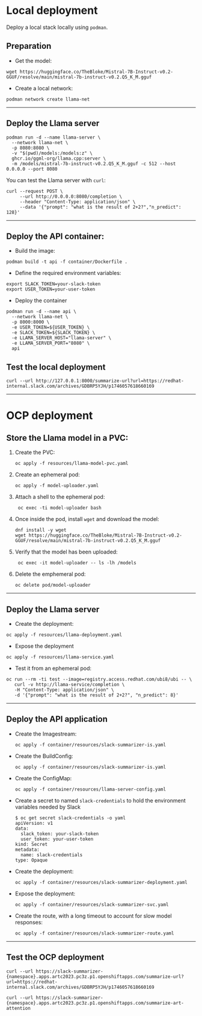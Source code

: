 # Local deployment
Deploy a local stack locally using `podman`.

## Preparation
* Get the model:
```shell
wget https://huggingface.co/TheBloke/Mistral-7B-Instruct-v0.2-GGUF/resolve/main/mistral-7b-instruct-v0.2.Q5_K_M.gguf
```
* Create a local network:
```shell
podman network create llama-net
```

---

## Deploy the Llama server
```shell
podman run -d --name llama-server \
  --network llama-net \
  -p 8080:8080 \
  -v "$(pwd)/models:/models:z" \
  ghcr.io/ggml-org/llama.cpp:server \
  -m /models/mistral-7b-instruct-v0.2.Q5_K_M.gguf -c 512 --host 0.0.0.0 --port 8080
```
You can test the Llama server with `curl`:
```shell
curl --request POST \
     --url http://0.0.0.0:8080/completion \
     --header "Content-Type: application/json" \
     --data '{"prompt": "what is the result of 2+2?","n_predict": 128}'
```

---

## Deploy the API container:
* Build the image:
```shell
podman build -t api -f container/Dockerfile .
```
* Define the required environment variables:
```shell
export SLACK_TOKEN=your-slack-token
export USER_TOKEN=your-user-token
```
* Deploy the container
```shell
podman run -d --name api \
  --network llama-net \
  -p 8000:8000 \
  -e USER_TOKEN=${USER_TOKEN} \
  -e SLACK_TOKEN=${SLACK_TOKEN} \
  -e LLAMA_SERVER_HOST="llama-server" \
  -e LLAMA_SERVER_PORT="8080" \
  api
```

## Test the local deployment
```shell
curl --url http://127.0.0.1:8000/summarize-url?url=https://redhat-internal.slack.com/archives/GDBRP5YJH/p1746057618660169
```

---

# OCP deployment
## Store the Llama model in a PVC:
1. Create the PVC:
   ```shell
   oc apply -f resources/llama-model-pvc.yaml
   ```
2. Create an ephemeral pod:
    ```shell
    oc apply -f model-uploader.yaml
    ```
3. Attach a shell to the ephemeral pod:
   ```shell
    oc exec -ti model-uploader bash
    ```
4. Once inside the pod, install `wget` and download the model:
   ```shell
   dnf install -y wget
   wget https://huggingface.co/TheBloke/Mistral-7B-Instruct-v0.2-GGUF/resolve/main/mistral-7b-instruct-v0.2.Q5_K_M.gguf
   ```
5. Verify that the model has been uploaded:
   ```shell
    oc exec -it model-uploader -- ls -lh /models
    ```
6. Delete the emphemeral pod:
    ```shell
    oc delete pod/model-uploader
    ```
   
---

## Deploy the Llama server
* Create the deployment:
```shell
oc apply -f resources/llama-deployment.yaml
```
* Expose the deployment
```shell
oc apply -f resources/llama-service.yaml
```
* Test it from an ephemeral pod:
```shell
oc run --rm -ti test --image=registry.access.redhat.com/ubi8/ubi -- \
   curl -v http://llama-service/completion \
   -H "Content-Type: application/json" \
   -d '{"prompt": "what is the result of 2+2?", "n_predict": 8}'
```

---

## Deploy the API application
* Create the Imagestream:
   ```shell
   oc apply -f container/resources/slack-summarizer-is.yaml
   ```
* Create the BuildConfig:
   ```shell
   oc apply -f container/resources/slack-summarizer-is.yaml
   ```
* Create the ConfigMap:
   ```shell
   oc apply -f container/resources/llama-server-config.yaml
   ```
* Create a secret to named `slack-credentials` to hold the environment variables needed by Slack
   ```shell
   $ oc get secret slack-credentials -o yaml
   apiVersion: v1
   data:
     slack_token: your-slack-token
     user_token: your-user-token
   kind: Secret
   metadata:
     name: slack-credentials
   type: Opaque
   ```
* Create the deployment:
   ```shell
   oc apply -f container/resources/slack-summarizer-deployment.yaml
   ```
* Expose the deployment:
   ```shell
   oc apply -f container/resources/slack-summarizer-svc.yaml
   ```
* Create the route, with a long timeout to account for slow model responses:
   ```shell
   oc apply -f container/resources/slack-summarizer-route.yaml
   ```

---

## Test the OCP deployment
```shell
curl --url https://slack-summarizer-{namespace}.apps.artc2023.pc3z.p1.openshiftapps.com/summarize-url?url=https://redhat-internal.slack.com/archives/GDBRP5YJH/p1746057618660169

curl --url https://slack-summarizer-{namespace}.apps.artc2023.pc3z.p1.openshiftapps.com/summarize-art-attention
```